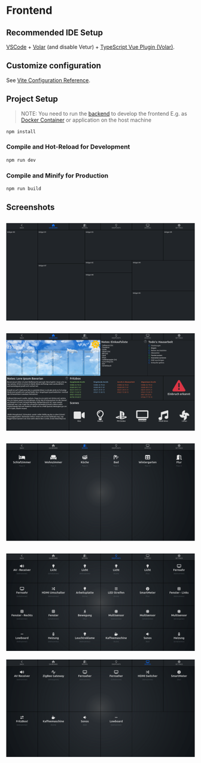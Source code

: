 # Frontend

## Recommended IDE Setup

[VSCode](https://code.visualstudio.com/) + [Volar](https://marketplace.visualstudio.com/items?itemName=johnsoncodehk.volar) (and disable Vetur) + [TypeScript Vue Plugin (Volar)](https://marketplace.visualstudio.com/items?itemName=johnsoncodehk.vscode-typescript-vue-plugin).

## Customize configuration

See [Vite Configuration Reference](https://vitejs.dev/config/).

## Project Setup

> NOTE: You need to run the [backend](https://github.com/OpenHausIO/backend) to develop the frontend
> E.g. as [Docker Container](https://github.com/OpenHausIO/backend/blob/main/docs/DOCKER.md) or application on the host machine

```sh
npm install
```

### Compile and Hot-Reload for Development

```sh
npm run dev
```

### Compile and Minify for Production

```sh
npm run build
```


## Screenshots
![Dashboard](./docs/img/dashboard.png)
--
![Dashboard-Widgets](./docs/img/dashboard-widgets.png)
--
![Rooms](./docs/img/rooms.png)
--
![Endpoints](./docs/img/endpoints.png)
--
![Devices](./docs/img/devices.png)
<br /><br />
